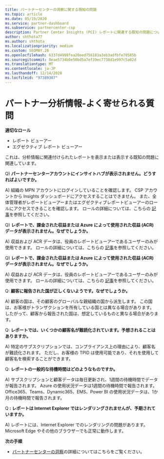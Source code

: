 ```yaml
---
title: パートナーセンターの洞察に関する既知の問題
ms.topic: article
ms.date: 05/19/2020
ms.service: partner-dashboard
ms.subservice: partnercenter-csp
description: Partner Center Insights (PCI) レポートに関連する既知の問題について説明します。 情報には、既知のレンダリングの問題やレポートの制限が含まれる場合があります。
author: shthota77
ms.author: shthota
ms.localizationpriority: medium
ms.custom: SEOMAY.20
ms.openlocfilehash: 6337d4998fea20eed756183a3eb3adfbfe70585b
ms.sourcegitcommit: 0eae5734b0e50bd5a7ef39ec7738d1e997c5a02d
ms.translationtype: MT
ms.contentlocale: ja-JP
ms.lasthandoff: 12/14/2020
ms.locfileid: "97389307"
---
```

# <a name="partner-insights--frequently-asked-questions"></a>パートナー分析情報-よく寄せられる質問

**適切なロール**
- レポート ビューアー
- エグゼクティブ レポート ビューアー

これは、分析情報に関連付けられたレポートを表示または表示する既知の問題に関連しています。

Q) **パートナーセンターアカウントにインサイトハブが表示されません。どうすればよいですか。**

A) 組織の MPN アカウントにログインしていることを確認します。 CSP アカウントから Insights ダッシュボードにアクセスすることはできません。 また、全体管理者がレポートビューアーまたはエグゼクティブレポートビューアーのロールにアクセスできることを確認します。 ロールの詳細については、こちらの [記事](https://docs.microsoft.com/partner-center/pci-roles)を参照してください。

Q) **レポートで、課金された収益または Azure によって使用された収益 (ACR) データが表示されません。なぜでしょうか。**

A) 収益および ACR データは、役員のレポートビューアーであるユーザーのみが使用できます。  ロールの詳細については、こちらの [記事](https://docs.microsoft.com/partner-center/pci-roles)を参照してください。

Q) **レポートで、課金された収益または Azure によって使用された収益 (ACR) データが表示されません。なぜでしょうか。**

A) 収益および ACR データは、役員のレポートビューアーであるユーザーのみが使用できます。 ロールの詳細については、こちらの [記事](https://docs.microsoft.com/partner-center/pci-roles)を参照してください。

Q: **顧客に報告された国が正しくないようです。なぜでしょうか。**

A) 顧客の国は、その顧客のグローバルな親組織の国から派生します。 この国は、お客様がトランザクションを所有している国とは異なる場合があります。 したがって、顧客から報告された国は、想定しているものと異なる場合があります。

Q: **レポートでは、いくつかの顧客名が難読化されています。予想されることはありますか。**

A) 特定のサブスクリプションでは、コンプライアンス上の理由により、顧客名が難読化されます。 ただし、お客様の TPID は使用可能であり、それを使用して顧客名を検索することができます。

Q: **レポートの一般的な待機時間はどのようなものですか。**

A) サブスクリプションと顧客データは毎日更新され、1週間の待機時間でデータが報告されます。 Azure の使用状況データは1週間の待機時間で報告されます。 Office365、Teams、Dynamic365、EMS、Power BI の使用状況データは、1か月の待機時間で報告されます。

Q **: レポートは Internet Explorer ではレンダリングされませんが、予期されていますか。**

A) レポートには、Internet Explorer でのレンダリングの問題があります。 Microsoft Edge やその他のブラウザーでも正常に動作します。

**次の手順**

- [パートナーセンターの洞察](partner-center-insights.md)の詳細についてはこちらをご覧ください。
